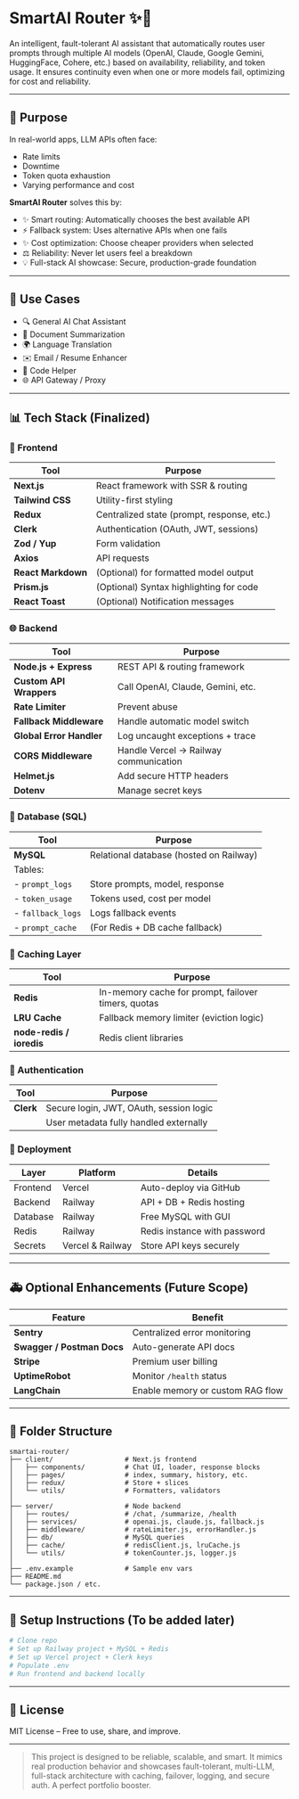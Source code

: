 # SmartAI Router ✨🧱

An intelligent, fault-tolerant AI assistant that automatically routes user prompts through multiple AI models (OpenAI, Claude, Google Gemini, HuggingFace, Cohere, etc.) based on availability, reliability, and token usage. It ensures continuity even when one or more models fail, optimizing for cost and reliability.

---

## 🚀 Purpose

In real-world apps, LLM APIs often face:

* Rate limits
* Downtime
* Token quota exhaustion
* Varying performance and cost

**SmartAI Router** solves this by:

* ✨ Smart routing: Automatically chooses the best available API
* ⚡ Fallback system: Uses alternative APIs when one fails
* ✨ Cost optimization: Choose cheaper providers when selected
* ⚖️ Reliability: Never let users feel a breakdown
* 💡 Full-stack AI showcase: Secure, production-grade foundation

---

## 🧠 Use Cases

* 🔍 General AI Chat Assistant
* 📄 Document Summarization
* 🌍 Language Translation
* ✉️ Email / Resume Enhancer
* 🔧 Code Helper
* 🌐 API Gateway / Proxy

---

## 📊 Tech Stack (Finalized)

### 🎨 Frontend

| Tool               | Purpose                                    |
| ------------------ | ------------------------------------------ |
| **Next.js**        | React framework with SSR & routing         |
| **Tailwind CSS**   | Utility-first styling                      |
| **Redux**          | Centralized state (prompt, response, etc.) |
| **Clerk**          | Authentication (OAuth, JWT, sessions)      |
| **Zod / Yup**      | Form validation                            |
| **Axios**          | API requests                               |
| **React Markdown** | (Optional) for formatted model output      |
| **Prism.js**       | (Optional) Syntax highlighting for code    |
| **React Toast**    | (Optional) Notification messages           |

### 🌐 Backend

| Tool                     | Purpose                               |
| ------------------------ | ------------------------------------- |
| **Node.js + Express**    | REST API & routing framework          |
| **Custom API Wrappers**  | Call OpenAI, Claude, Gemini, etc.     |
| **Rate Limiter**         | Prevent abuse                         |
| **Fallback Middleware**  | Handle automatic model switch         |
| **Global Error Handler** | Log uncaught exceptions + trace       |
| **CORS Middleware**      | Handle Vercel → Railway communication |
| **Helmet.js**            | Add secure HTTP headers               |
| **Dotenv**               | Manage secret keys                    |

### 📂 Database (SQL)

| Tool              | Purpose                                 |
| ----------------- | --------------------------------------- |
| **MySQL**         | Relational database (hosted on Railway) |
| Tables:           |                                         |
| - `prompt_logs`   | Store prompts, model, response          |
| - `token_usage`   | Tokens used, cost per model             |
| - `fallback_logs` | Logs fallback events                    |
| - `prompt_cache`  | (For Redis + DB cache fallback)         |

### 🔄 Caching Layer

| Tool                     | Purpose                                             |
| ------------------------ | --------------------------------------------------- |
| **Redis**                | In-memory cache for prompt, failover timers, quotas |
| **LRU Cache**            | Fallback memory limiter (eviction logic)            |
| **node-redis / ioredis** | Redis client libraries                              |

### 🔐 Authentication

| Tool      | Purpose                                 |
| --------- | --------------------------------------- |
| **Clerk** | Secure login, JWT, OAuth, session logic |
|           | User metadata fully handled externally  |

### 🚄 Deployment

| Layer    | Platform         | Details                      |
| -------- | ---------------- | ---------------------------- |
| Frontend | Vercel           | Auto-deploy via GitHub       |
| Backend  | Railway          | API + DB + Redis hosting     |
| Database | Railway          | Free MySQL with GUI          |
| Redis    | Railway          | Redis instance with password |
| Secrets  | Vercel & Railway | Store API keys securely      |

---

## 🚑 Optional Enhancements (Future Scope)

| Feature                    | Benefit                          |
| -------------------------- | -------------------------------- |
| **Sentry**                 | Centralized error monitoring     |
| **Swagger / Postman Docs** | Auto-generate API docs           |
| **Stripe**                 | Premium user billing             |
| **UptimeRobot**            | Monitor `/health` status         |
| **LangChain**              | Enable memory or custom RAG flow |

---

## 🏑 Folder Structure

```
smartai-router/
├── client/                  # Next.js frontend
│   ├── components/          # Chat UI, loader, response blocks
│   ├── pages/               # index, summary, history, etc.
│   ├── redux/               # Store + slices
│   └── utils/               # Formatters, validators
│
├── server/                  # Node backend
│   ├── routes/              # /chat, /summarize, /health
│   ├── services/            # openai.js, claude.js, fallback.js
│   ├── middleware/          # rateLimiter.js, errorHandler.js
│   ├── db/                  # MySQL queries
│   ├── cache/               # redisClient.js, lruCache.js
│   └── utils/               # tokenCounter.js, logger.js
│
├── .env.example             # Sample env vars
├── README.md
└── package.json / etc.
```

---

## 📖 Setup Instructions (To be added later)

```bash
# Clone repo
# Set up Railway project + MySQL + Redis
# Set up Vercel project + Clerk keys
# Populate .env
# Run frontend and backend locally
```

---

## 📆 License

MIT License – Free to use, share, and improve.

---

> This project is designed to be reliable, scalable, and smart. It mimics real production behavior and showcases fault-tolerant, multi-LLM, full-stack architecture with caching, failover, logging, and secure auth. A perfect portfolio booster.
